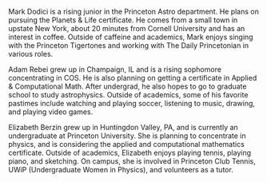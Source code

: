 Mark Dodici is a rising junior in the Princeton Astro department. He plans on pursuing the Planets & Life certificate. He comes from a small town in upstate New York, about 20 minutes from Cornell University and has an interest in coffee. Outside of caffeine and academics, Mark enjoys singing with the Princeton Tigertones and working with The Daily Princetonian in various roles.

Adam Rebei grew up in Champaign, IL and is a rising sophomore concentrating in COS. He is also planning on getting a certificate in Applied & Computational Math. After undergrad, he also hopes to go to graduate school to study astrophysics. Outside of academics, some of his favorite pastimes include watching and playing soccer, listening to music, drawing, and playing video games. 

Elizabeth Berzin grew up in Huntingdon Valley, PA, and is currently an undergraduate at Princeton University. She is planning to concentrate in physics, and is considering the applied and computational mathematics certificate. Outside of academics, Elizabeth enjoys playing tennis, playing piano, and sketching. On campus, she is involved in Princeton Club Tennis, UWiP (Undergraduate Women in Physics), and volunteers as a tutor. 

